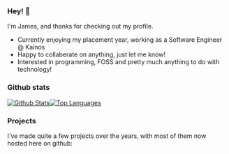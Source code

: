 ### Hey! 👋

I'm James, and thanks for checking out my profile.

- Currently enjoying my placement year, working as a Software Engineer @ Kainos
- Happy to collaberate on anything, just let me know!
- Interested in programming, FOSS and pretty much anything to do with technology!

### Github stats

[![Github Stats](https://github-readme-stats.vercel.app/api?username=James-McK&show_icons=true&count_private=true&bg_color=161320&text_color=D9E0EE&icon_color=DDB6F2&title_color=96CDFB&hide_rank=true&hide=contribs)](https://github.com/anuraghazra/github-readme-stats)[![Top Languages](https://github-readme-stats.vercel.app/api/top-langs/?username=james-mck&layout=compact&bg_color=161320&text_color=D9E0EE&icon_color=DDB6F2&title_color=96CDFB)](https://github.com/anuraghazra/github-readme-stats)

### Projects

I've made quite a few projects over the years, with most of them now hosted here on github:
